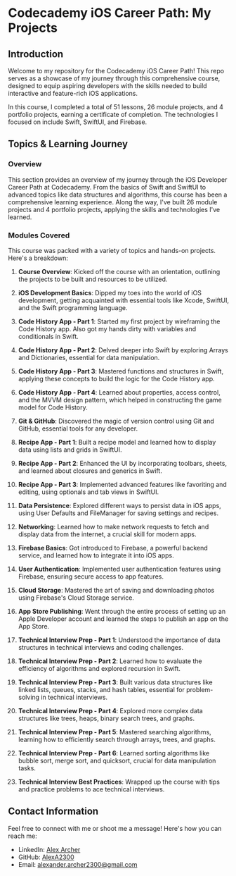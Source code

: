 # Codecademy iOS Career Path: My Projects

## Introduction
Welcome to my repository for the Codecademy iOS Career Path! This repo serves as a showcase of my journey through this comprehensive course, designed to equip aspiring developers with the skills needed to build interactive and feature-rich iOS applications. 

In this course, I completed a total of 51 lessons, 26 module projects, and 4 portfolio projects, earning a certificate of completion. The technologies I focused on include Swift, SwiftUI, and Firebase.

## Topics & Learning Journey

### Overview
This section provides an overview of my journey through the iOS Developer Career Path at Codecademy. From the basics of Swift and SwiftUI to advanced topics like data structures and algorithms, this course has been a comprehensive learning experience. Along the way, I've built 26 module projects and 4 portfolio projects, applying the skills and technologies I've learned.

### Modules Covered
This course was packed with a variety of topics and hands-on projects. Here's a breakdown:

1. **Course Overview**: Kicked off the course with an orientation, outlining the projects to be built and resources to be utilized.
  
2. **iOS Development Basics**: Dipped my toes into the world of iOS development, getting acquainted with essential tools like Xcode, SwiftUI, and the Swift programming language.

3. **Code History App - Part 1**: Started my first project by wireframing the Code History app. Also got my hands dirty with variables and conditionals in Swift.

4. **Code History App - Part 2**: Delved deeper into Swift by exploring Arrays and Dictionaries, essential for data manipulation.

5. **Code History App - Part 3**: Mastered functions and structures in Swift, applying these concepts to build the logic for the Code History app.

6. **Code History App - Part 4**: Learned about properties, access control, and the MVVM design pattern, which helped in constructing the game model for Code History.

7. **Git & GitHub**: Discovered the magic of version control using Git and GitHub, essential tools for any developer.

8. **Recipe App - Part 1**: Built a recipe model and learned how to display data using lists and grids in SwiftUI.

9. **Recipe App - Part 2**: Enhanced the UI by incorporating toolbars, sheets, and learned about closures and generics in Swift.

10. **Recipe App - Part 3**: Implemented advanced features like favoriting and editing, using optionals and tab views in SwiftUI.

11. **Data Persistence**: Explored different ways to persist data in iOS apps, using User Defaults and FileManager for saving settings and recipes.

12. **Networking**: Learned how to make network requests to fetch and display data from the internet, a crucial skill for modern apps.

13. **Firebase Basics**: Got introduced to Firebase, a powerful backend service, and learned how to integrate it into iOS apps.

14. **User Authentication**: Implemented user authentication features using Firebase, ensuring secure access to app features.

15. **Cloud Storage**: Mastered the art of saving and downloading photos using Firebase's Cloud Storage service.

16. **App Store Publishing**: Went through the entire process of setting up an Apple Developer account and learned the steps to publish an app on the App Store.

17. **Technical Interview Prep - Part 1**: Understood the importance of data structures in technical interviews and coding challenges.

18. **Technical Interview Prep - Part 2**: Learned how to evaluate the efficiency of algorithms and explored recursion in Swift.

19. **Technical Interview Prep - Part 3**: Built various data structures like linked lists, queues, stacks, and hash tables, essential for problem-solving in technical interviews.

20. **Technical Interview Prep - Part 4**: Explored more complex data structures like trees, heaps, binary search trees, and graphs.

21. **Technical Interview Prep - Part 5**: Mastered searching algorithms, learning how to efficiently search through arrays, trees, and graphs.

22. **Technical Interview Prep - Part 6**: Learned sorting algorithms like bubble sort, merge sort, and quicksort, crucial for data manipulation tasks.

23. **Technical Interview Best Practices**: Wrapped up the course with tips and practice problems to ace technical interviews.


## Contact Information
Feel free to connect with me or shoot me a message! Here's how you can reach me:
- LinkedIn: [Alex Archer](https://www.linkedin.com/in/alex-archer-20481222a/)
- GitHub: [AlexA2300](https://github.com/AlexA2304)
- Email: [alexander.archer2300@gmail.com](mailto:alexander.archer2300@gmail.com)
